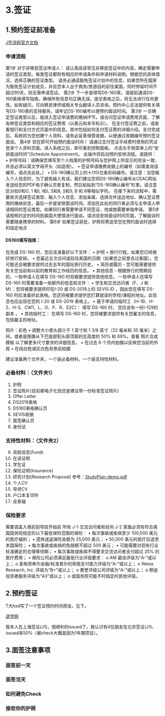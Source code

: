 # 3.签证

## 1.预约签证前准备

[J签流程官方文档](https://www.ustraveldocs.com/cn_zh/cn-niv-typej.asp)

### 申请流程

第1步
对于非移民签证申请人：
请认真阅读常见非移民签证中的内容，确定需要申请的签证类型。每类签证都附有相应的申请条件和申请材料说明。根据您的具体情况，选择正确的签证类型。
请务必通读豁免签证计划中的信息，如果您所在国家为豁免签证计划成员，并且您本人出于商务/旅游目的前往美国，同时停留时间不超过90天，则无需申请签证。
第2步
下一步是填写DS-160表，请提前通读DS-160表格填写指南，确保所有信息均正确无误。提交表格之后，将无法进行任何更改。如有疑问，可向移民律师或相关专业翻译人员咨询。预约中心无法提供有关填写DS-160表的支持服务。请牢记DS-160编号以便预约面谈时间。
第3步
一旦确定签证类型以后，就进入签证申请费的缴纳环节。请访问签证申请费用页面，了解各种签证类型和相应的签证费用（以美元和本币标示）。
在支付签证费之前，请查看银行和支付方式页面中的信息。其中包括如何支付签证费的详细介绍。支付完成后，系统将为您创建个人资料，请务必妥善保管收据，以便通过收据编号预约签证面谈。
第4步
现在即可开始预约面谈时间！
请通过支付签证手续费时使用的凭证登录个人资料页面。进入系统之后，即可看到控制面板。
点击左手侧菜单上的“安排面谈时间”(Schedule Appointment)。
此操作将启动预约安排流程。请提供：
•	护照号码：请确保您填写至个人档案的护照号码与您护照上所显示的完全一致，并且必须以英文字母开头（如适用）。
•	签证申请缴费收据上的编号（如需查询该编号，请点击此处。）
•	DS-160确认页上的十(10)位条形码编号。请注意：当您输入个人信息时，为了避免输入有误，我们建议您将DS-160确认编号从CEAC网站发送给您的PDF电子确认页里复制，然后粘贴到“DS-160确认编号”栏里。请注意区分如0和O, 1 和I, l和I, S和8, S和5, B 和 8等相似字符。
在接下来的流程中，需要依次选择签证类型、输入个人信息、添加亲属、选择文件送达地址、确认签证费用的缴纳状态，最后一步是安排面谈时间。添加在此处的同行者必须与主申请人申请相同的签证类型。如果同行者需要申请不同签证，他或她需要单独申请。
第5步
请按照约定的时间到美国大使馆进行面谈。请浏览安排面谈时间页面，了解面谈时需要随身携带的材料。
第6步
如果签证获批，护照将寄送至您在预约面谈时选择的指定地点

#### DS160填写指南：

在完成 DS-160 时，您应该准备好以下文件：
•	护照
•	旅行行程，如果您已经做好旅行安排。
•	您最近五次访问或前往美国的日期（如果您之前曾去过美国）。您可能还会被要求提供过去五年的国际旅行历史。 
•	简历或履历 - 您可能需要提供有关您当前和以前的教育和工作经历的信息。 
•	其他信息 - 根据旅行的预期目的，一些申请人在填写 DS-160 时将被要求提供其他信息。
一些申请人在填写 DS-160 时需要准备一些额外的信息和文件：
•	学生和交流访问者（F、J 和 M）：您将被要求提供印在I-20 或 DS-2019上的 SEVIS ID  ，因此您在填写 DS-160 时应准备好此表格。您还将被要求提供您打算就读的学校/课程的地址。此信息也应出现在您的 I-20 或 DS-2019 表格上。 
•	基于申请的临时工（H-1B、H-2、H-3、CW1、L、O、P、R、E2C）： 填写 DS-160 时， 您应该有一份I-129的副本 。 
•	其他临时工： 在填写 DS-160 时，您将被要求提供有关您雇主的信息，包括雇主的地址。

照片：彩色
•	调整大小使头部介于 1 英寸和 1 3/8 英寸（22 毫米和 35 毫米）之间，或者是图像从下巴底部到头部顶部的总高度的 50% 和 69%。查看 照片合成模板 以了解更多尺寸要求的详细信息。
•	在过去 6 个月内拍摄以反映您当前的外观
•	在纯白色或灰白色背景前拍摄

建议准备两个文件夹，一个装必备材料，一个装支持性材料。

### 必备材料：（文件夹1）

1.	护照
2.	签证照片(目前都电子化但还是建议带一份标准签证照片)
3.	Offer Letter
4.	DS2019表格
5.	DS160表格确认页
6.	SEVIS收据
7.	面签确认页
8.	身份证

### 支持性材料：（文件夹2）

9.	资助信息(Fund)
10.	在读证明
11.	学生证
12.	保险证明(Insurance)
13.	研究计划(Research Proposal) 参考：[StudyPlan-demo.pdf](./src/StudyPlan-demo.pdf)
14.	个人CV
15.	导师CV
16.	户口本复印件
17.	全家福

### 保险要求

需要涵盖入境前到项目开始前
所有 J-1 交流访问者和任何 J-2 家属必须有符合美国国务院规定的以下最低保险范围的保险： 
•	每次事故或疾病至少 100,000 美元的医疗福利；
•	遗体送返保险金额为 25,000 美元；
•	50,000 美元的医疗后送至本国保险；
•	每次事故或疾病的免赔额不超过 500 美元；
•	可能需要对现有行业标准确定的合理等待期；
•	每次事故或疾病不得要求交流访问者支付超过 25% 的医疗费用；
•	保险公司必须满足最低行业评级要求：
o	AM 最佳评级为“A-”或以上；
o	麦格劳希尔金融/标准普尔的索赔支付能力评级为“A-”或以上；
o	Weiss Research, Inc. 评级为“B+”或以上；
o	惠誉评级公司评级为“A-”或以上；
o	穆迪投资者服务评级为“A3”或以上；
o	或国务院可能不时指定的其他评级。

## 2.预约签证

T大hxd写了一个签证预约时间爬虫，见下。

[退学网](https://tuixue.online/visa/)

我本人在上海签证(J1)，很顺利的issued了，我认识有4位朋友在北京签证(J1)，issued率50%（被check大概是因为1年期项目）。

## 3.面签注意事项

### 面签前一天

### 面签当天

### 如何避免Check

### 接收你的护照
